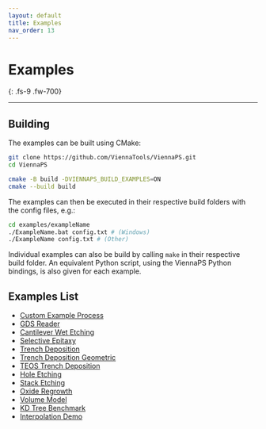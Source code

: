 ```yaml
---
layout: default
title: Examples
nav_order: 13
---
```


# Examples
{: .fs-9 .fw-700}

---

## Building

The examples can be built using CMake:

```bash
git clone https://github.com/ViennaTools/ViennaPS.git
cd ViennaPS

cmake -B build -DVIENNAPS_BUILD_EXAMPLES=ON
cmake --build build
```

The examples can then be executed in their respective build folders with the config files, e.g.:
```bash
cd examples/exampleName
./ExampleName.bat config.txt # (Windows)
./ExampleName config.txt # (Other)
```

Individual examples can also be build by calling `make` in their respective build folder. An equivalent Python script, using the ViennaPS Python bindings, is also given for each example. 

## Examples List

* [Custom Example Process](https://github.com/ViennaTools/ViennaPS/tree/master/examples/exampleProcess)
* [GDS Reader](https://github.com/ViennaTools/ViennaPS/tree/master/examples/GDSReader)
* [Cantilever Wet Etching](https://github.com/ViennaTools/ViennaPS/tree/master/examples/cantileverWetEtching)
* [Selective Epitaxy](https://github.com/ViennaTools/ViennaPS/tree/master/examples/selectiveEpitaxy)
* [Trench Deposition](https://github.com/ViennaTools/ViennaPS/tree/master/examples/trenchDeposition)
* [Trench Deposition Geometric](https://github.com/ViennaTools/ViennaPS/tree/master/examples/trenchDepositionGeometric)
* [TEOS Trench Deposition](https://github.com/ViennaTools/ViennaPS/tree/master/examples/TEOSTrenchDeposition)
* [Hole Etching](https://github.com/ViennaTools/ViennaPS/tree/master/examples/holeEtching)
* [Stack Etching](https://github.com/ViennaTools/ViennaPS/tree/master/examples/stackEtching)
* [Oxide Regrowth](https://github.com/ViennaTools/ViennaPS/tree/master/examples/oxideRegrowth)
* [Volume Model](https://github.com/ViennaTools/ViennaPS/tree/master/examples/volumeModel)
* [KD Tree Benchmark](https://github.com/ViennaTools/ViennaPS/tree/master/examples/KDTreeBenchmark)
* [Interpolation Demo](https://github.com/ViennaTools/ViennaPS/tree/master/examples/interpolationDemo)
